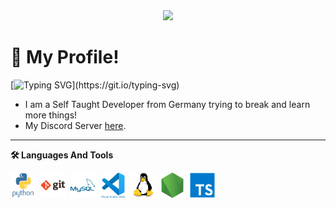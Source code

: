 <div align="center">
  <img src="https://cdn.reversed.dev/pictures/cat.png" height="300"/>
</div>

# 👋 My Profile!

[![Typing SVG](https://readme-typing-svg.demolab.com?font=Fira+Code&pause=1000&random=false&width=435&lines=My+name+is+Space;Hey%2C+how+are+you%3F;I'm+Space%2C+a+german+developer!)](https://git.io/typing-svg)

-  I am a Self Taught Developer from Germany trying to break and learn more things!
-  My Discord Server [here](https://discord.gg/6DB4npnZEW).

---
**🛠️ Languages And Tools**

<img src="https://github.com/devicons/devicon/blob/master/icons/python/python-original-wordmark.svg" title="Python" alt="Python" width="40" height="40"/>&nbsp;
<img src="https://github.com/devicons/devicon/blob/master/icons/git/git-original-wordmark.svg" title="Git" alt="Git" width="40" height="40"/>&nbsp;
<img src="https://github.com/devicons/devicon/blob/master/icons/mysql/mysql-plain-wordmark.svg" title="MySQL" alt="MySQL" width="40" height="40"/>&nbsp;
<img src="https://github.com/devicons/devicon/blob/master/icons/vscode/vscode-original-wordmark.svg" title="Visual Studio Code" alt="Visual Studio Code" width="40" height="40"/>&nbsp;
<img src="https://github.com/devicons/devicon/blob/master/icons/linux/linux-original.svg" title="Linux" alt="Linux" width="40" height="40"/>&nbsp;
<img src="https://github.com/devicons/devicon/blob/master/icons/nodejs/nodejs-original.svg" title="NodeJS" alt="NodeJS" width="40" height="40"/>&nbsp;
<img src="https://github.com/devicons/devicon/blob/master/icons/typescript/typescript-original.svg" title="TypeScript" alt="TypeScript" width="40" height="40"/>&nbsp;

